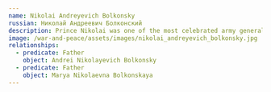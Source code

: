 ```yaml
---
name: Nikolai Andreyevich Bolkonsky
russian: Николай Андреевич Болконский
description: Prince Nikolai was one of the most celebrated army generals of his generation. But that was a long time ago – and for many years now he has shut himself away on his remote country estate of Bald Hills. He is a demanding father to Andrei, who he wishes to see carve out a brilliant military career of his own; and his daughter Marya, who loves him but lives in terror of his sudden, nasty temper.
image: /war-and-peace/assets/images/nikolai_andreyevich_bolkonsky.jpg
relationships:
  - predicate: Father
    object: Andrei Nikolayevich Bolkonsky
  - predicate: Father
    object: Marya Nikolaevna Bolkonskaya
---
```


